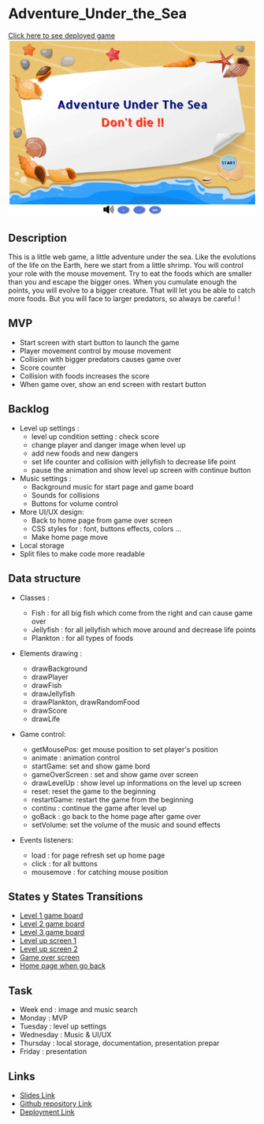 # Adventure_Under_the_Sea

[Click here to see deployed game](https://wenyilulu.github.io/Adventure_Under_the_Sea/)
![game start page](./image/home_page.PNG)

## Description
This is a little web game, a little adventure under the sea.
Like the evolutions of the life on the Earth, here we start from a little shrimp. 
You will control your role with the mouse movement. Try to eat the foods which are smaller than you and escape the bigger ones. When you cumulate enough the points, you will evolve to a bigger creature. That will let you be able to catch more foods. But you will face to larger predators, so always be careful !


## MVP
- Start screen with start button to launch the game 
- Player movement control by mouse movement
- Collision with bigger predators causes game over
- Score counter
- Collision with foods increases the score
- When game over, show an end screen with restart button


## Backlog
- Level up settings : 
    - level up condition setting : check score 
    - change player and danger image when level up
    - add new foods and new dangers
    - set life counter and collision with jellyfish to decrease life point
    - pause the animation and show level up screen with continue button
- Music settings :
    - Background music for start page and game board
    - Sounds for collisions
    - Buttons for volume control
- More UI/UX design:
    - Back to home page from game over screen
    - CSS styles for : font, buttons effects, colors ...
    - Make home page move
- Local storage
- Split files to make code more readable


## Data structure
- Classes :
    - Fish : for all big fish which come from the right and can cause game over
    - Jellyfish : for all jellyfish which move around and decrease life points
    - Plankton : for all types of foods
- Elements drawing :
    - drawBackground
    - drawPlayer
    - drawFish
    - drawJellyfish
    - drawPlankton, drawRandomFood
    - drawScore
    - drawLife

- Game control:
    - getMousePos: get mouse position to set player's position
    - animate : animation control
    - startGame: set and show game bord 
    - gameOverScreen : set and show game over screen
    - drawLevelUp : show level up informations on the level up screen
    - reset: reset the game to the beginning
    - restartGame: restart the game from the beginning
    - continu : continue the game after level up
    - goBack : go back to the home page after game over
    - setVolume: set the volume of the music and sound effects
- Events listeners:
    - load : for page refresh set up home page
    - click : for all buttons
    - mousemove : for catching mouse position


## States y States Transitions
- [Level 1 game board](./image/screen-shoot/level-1.png)
- [Level 2 game board](./image/screen-shoot/level-2.png)
- [Level 3 game board](./image/screen-shoot/level-3.png)
- [Level up screen 1](./image/screen-shoot/levelUP-1.png)
- [Level up screen 2](./image/screen-shoot/levelUP-2.png)
- [Game over screen](./image/screen-shoot/gameOver-screen.png)
- [Home page when go back](./image/screen-shoot/home-back.png)


## Task
- Week end : image and music search
- Monday : MVP
- Tuesday : level up settings
- Wednesday : Music & UI/UX
- Thursday : local storage, documentation, presentation prepar
- Friday : presentation


## Links
- [Slides Link](https://docs.google.com/presentation/d/1JffX5JM7vXvM1cPLgilF5B-9GKlq3tjI/edit#slide=id.p1)
- [Github repository Link](https://github.com/WenyiLULU/Adventure_Under_the_Sea.git)
- [Deployment Link](http://127.0.0.1:5500/index.html)